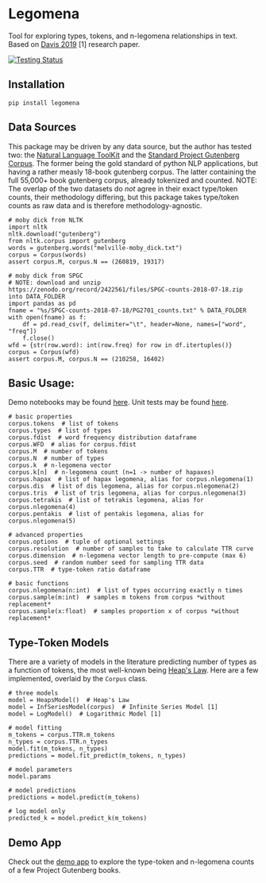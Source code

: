 # Legomena

Tool for exploring types, tokens, and n-legomena relationships in text. Based on [Davis 2019](https://arxiv.org/pdf/1901.00521.pdf) [1] research paper.

[![Testing Status](https://github.com/VictorDavis/legomena/workflows/tests/badge.svg)](https://github.com/VictorDavis/legomena/actions)

## Installation

```
pip install legomena
```

## Data Sources

This package may be driven by any data source, but the author has tested two: the [Natural Language ToolKit](https://www.nltk.org/) and the [Standard Project Gutenberg Corpus](https://arxiv.org/abs/1812.08092). The former being the gold standard of python NLP applications, but having a rather measly 18-book gutenberg corpus. The latter containing the full 55,000+ book gutenberg corpus, already tokenized and counted. NOTE: The overlap of the two datasets do _not_ agree in their exact type/token counts, their methodology differing, but this package takes type/token counts as raw data and is therefore methodology-agnostic.

```
# moby dick from NLTK
import nltk
nltk.download("gutenberg")
from nltk.corpus import gutenberg
words = gutenberg.words("melville-moby_dick.txt")
corpus = Corpus(words)
assert corpus.M, corpus.N == (260819, 19317)

# moby dick from SPGC
# NOTE: download and unzip https://zenodo.org/record/2422561/files/SPGC-counts-2018-07-18.zip into DATA_FOLDER
import pandas as pd
fname = "%s/SPGC-counts-2018-07-18/PG2701_counts.txt" % DATA_FOLDER
with open(fname) as f:
    df = pd.read_csv(f, delimiter="\t", header=None, names=["word", "freq"])
    f.close()
wfd = {str(row.word): int(row.freq) for row in df.itertuples()}
corpus = Corpus(wfd)
assert corpus.M, corpus.N == (210258, 16402)
```

## Basic Usage:

Demo notebooks may be found [here](https://github.com/VictorDavis/legomena/tree/master/notebooks). Unit tests may be found [here](https://github.com/VictorDavis/legomena/blob/master/test_legomena.py).

```
# basic properties
corpus.tokens  # list of tokens
corpus.types  # list of types
corpus.fdist  # word frequency distribution dataframe
corpus.WFD  # alias for corpus.fdist
corpus.M  # number of tokens
corpus.N  # number of types
corpus.k  # n-legomena vector
corpus.k[n]  # n-legomena count (n=1 -> number of hapaxes)
corpus.hapax  # list of hapax legomena, alias for corpus.nlegomena(1)
corpus.dis  # list of dis legomena, alias for corpus.nlegomena(2)
corpus.tris  # list of tris legomena, alias for corpus.nlegomena(3)
corpus.tetrakis  # list of tetrakis legomena, alias for corpus.nlegomena(4)
corpus.pentakis  # list of pentakis legomena, alias for corpus.nlegomena(5)

# advanced properties
corpus.options  # tuple of optional settings
corpus.resolution  # number of samples to take to calculate TTR curve
corpus.dimension  # n-legomena vector length to pre-compute (max 6)
corpus.seed  # random number seed for sampling TTR data
corpus.TTR  # type-token ratio dataframe

# basic functions
corpus.nlegomena(n:int)  # list of types occurring exactly n times
corpus.sample(m:int)  # samples m tokens from corpus *without replacement*
corpus.sample(x:float)  # samples proportion x of corpus *without replacement*
```

## Type-Token Models

There are a variety of models in the literature predicting number of types as a function of tokens, the most well-known being [Heap's Law](https://en.wikipedia.org/wiki/Heaps%27_law). Here are a few implemented, overlaid by the `Corpus` class.

```
# three models
model = HeapsModel()  # Heap's Law
model = InfSeriesModel(corpus)  # Infinite Series Model [1]
model = LogModel()  # Logarithmic Model [1]

# model fitting
m_tokens = corpus.TTR.m_tokens
n_types = corpus.TTR.n_types
model.fit(m_tokens, n_types)
predictions = model.fit_predict(m_tokens, n_types)

# model parameters
model.params

# model predictions
predictions = model.predict(m_tokens)

# log model only
predicted_k = model.predict_k(m_tokens)
```

## Demo App

Check out the [demo app](http://legomena.herokuapp.com/) to explore the type-token and n-legomena counts of a few Project Gutenberg books.
